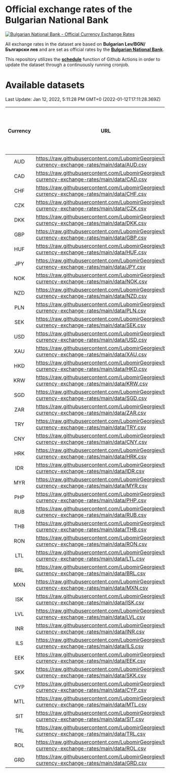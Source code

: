 # Official exchange rates of the Bulgarian National Bank

[![Bulgarian National Bank - Official Currency Exchange Rates](https://github.com/LubomirGeorgiev/bnb-currency-exchange-rates/actions/workflows/update-rates.yml/badge.svg?branch=main)](https://github.com/LubomirGeorgiev/bnb-currency-exchange-rates/actions/workflows/update-rates.yml)

All exchange rates in the dataset are based on **Bulgarian Lev/BGN/Български лев** and are set as official rates by the [**Bulgarian National Bank**](https://www.bnb.bg/Statistics/StExternalSector/StExchangeRates/StERForeignCurrencies/index.htm?toLang=_EN).

This repository utilizes the [**schedule**](https://docs.github.com/en/actions/reference/events-that-trigger-workflows) function of Github Actions in order to update the dataset through a continuously running cronjob.

# Available datasets

<!-- START LINKS (DO NOT EVER FU*ING DELETE THIS COMMENT FOR THE LOVE OF YOUR LIFE!!! IF YOU ARE CURIOS HOW IT WORKS, YOU CAN HAVE A LOOK AT ./src/updateReadme.ts) -->

Last Update: Jan 12, 2022, 5:11:28 PM GMT+0 (2022-01-12T17:11:28.369Z)

| Currency | URL                                                                                             | Number of records | Number of missing days that were filled in |
| :------: | ----------------------------------------------------------------------------------------------- | :---------------: | :----------------------------------------: |
|   AUD    | https://raw.githubusercontent.com/LubomirGeorgiev/bnb-currency-exchange-rates/main/data/AUD.csv |       8009        |                    2471                    |
|   CAD    | https://raw.githubusercontent.com/LubomirGeorgiev/bnb-currency-exchange-rates/main/data/CAD.csv |       8009        |                    2471                    |
|   CHF    | https://raw.githubusercontent.com/LubomirGeorgiev/bnb-currency-exchange-rates/main/data/CHF.csv |       8009        |                    2471                    |
|   CZK    | https://raw.githubusercontent.com/LubomirGeorgiev/bnb-currency-exchange-rates/main/data/CZK.csv |       8009        |                    2471                    |
|   DKK    | https://raw.githubusercontent.com/LubomirGeorgiev/bnb-currency-exchange-rates/main/data/DKK.csv |       8009        |                    2471                    |
|   GBP    | https://raw.githubusercontent.com/LubomirGeorgiev/bnb-currency-exchange-rates/main/data/GBP.csv |       8009        |                    2471                    |
|   HUF    | https://raw.githubusercontent.com/LubomirGeorgiev/bnb-currency-exchange-rates/main/data/HUF.csv |       8009        |                    2471                    |
|   JPY    | https://raw.githubusercontent.com/LubomirGeorgiev/bnb-currency-exchange-rates/main/data/JPY.csv |       8009        |                    2471                    |
|   NOK    | https://raw.githubusercontent.com/LubomirGeorgiev/bnb-currency-exchange-rates/main/data/NOK.csv |       8009        |                    2471                    |
|   NZD    | https://raw.githubusercontent.com/LubomirGeorgiev/bnb-currency-exchange-rates/main/data/NZD.csv |       8009        |                    2471                    |
|   PLN    | https://raw.githubusercontent.com/LubomirGeorgiev/bnb-currency-exchange-rates/main/data/PLN.csv |       8009        |                    2471                    |
|   SEK    | https://raw.githubusercontent.com/LubomirGeorgiev/bnb-currency-exchange-rates/main/data/SEK.csv |       8009        |                    2471                    |
|   USD    | https://raw.githubusercontent.com/LubomirGeorgiev/bnb-currency-exchange-rates/main/data/USD.csv |       8009        |                    2471                    |
|   XAU    | https://raw.githubusercontent.com/LubomirGeorgiev/bnb-currency-exchange-rates/main/data/XAU.csv |       8009        |                    2473                    |
|   HKD    | https://raw.githubusercontent.com/LubomirGeorgiev/bnb-currency-exchange-rates/main/data/HKD.csv |       7709        |                    2382                    |
|   KRW    | https://raw.githubusercontent.com/LubomirGeorgiev/bnb-currency-exchange-rates/main/data/KRW.csv |       7709        |                    2382                    |
|   SGD    | https://raw.githubusercontent.com/LubomirGeorgiev/bnb-currency-exchange-rates/main/data/SGD.csv |       7709        |                    2382                    |
|   ZAR    | https://raw.githubusercontent.com/LubomirGeorgiev/bnb-currency-exchange-rates/main/data/ZAR.csv |       7709        |                    2382                    |
|   TRY    | https://raw.githubusercontent.com/LubomirGeorgiev/bnb-currency-exchange-rates/main/data/TRY.csv |       6197        |                    1918                    |
|   CNY    | https://raw.githubusercontent.com/LubomirGeorgiev/bnb-currency-exchange-rates/main/data/CNY.csv |       6077        |                    1882                    |
|   HRK    | https://raw.githubusercontent.com/LubomirGeorgiev/bnb-currency-exchange-rates/main/data/HRK.csv |       6077        |                    1882                    |
|   IDR    | https://raw.githubusercontent.com/LubomirGeorgiev/bnb-currency-exchange-rates/main/data/IDR.csv |       6077        |                    1882                    |
|   MYR    | https://raw.githubusercontent.com/LubomirGeorgiev/bnb-currency-exchange-rates/main/data/MYR.csv |       6077        |                    1882                    |
|   PHP    | https://raw.githubusercontent.com/LubomirGeorgiev/bnb-currency-exchange-rates/main/data/PHP.csv |       6077        |                    1882                    |
|   RUB    | https://raw.githubusercontent.com/LubomirGeorgiev/bnb-currency-exchange-rates/main/data/RUB.csv |       6077        |                    1882                    |
|   THB    | https://raw.githubusercontent.com/LubomirGeorgiev/bnb-currency-exchange-rates/main/data/THB.csv |       6077        |                    1882                    |
|   RON    | https://raw.githubusercontent.com/LubomirGeorgiev/bnb-currency-exchange-rates/main/data/RON.csv |       6018        |                    1864                    |
|   LTL    | https://raw.githubusercontent.com/LubomirGeorgiev/bnb-currency-exchange-rates/main/data/LTL.csv |       5149        |                    1578                    |
|   BRL    | https://raw.githubusercontent.com/LubomirGeorgiev/bnb-currency-exchange-rates/main/data/BRL.csv |       5107        |                    1585                    |
|   MXN    | https://raw.githubusercontent.com/LubomirGeorgiev/bnb-currency-exchange-rates/main/data/MXN.csv |       5107        |                    1585                    |
|   ISK    | https://raw.githubusercontent.com/LubomirGeorgiev/bnb-currency-exchange-rates/main/data/ISK.csv |       5009        |                    1549                    |
|   LVL    | https://raw.githubusercontent.com/LubomirGeorgiev/bnb-currency-exchange-rates/main/data/LVL.csv |       4786        |                    1466                    |
|   INR    | https://raw.githubusercontent.com/LubomirGeorgiev/bnb-currency-exchange-rates/main/data/INR.csv |       4738        |                    1469                    |
|   ILS    | https://raw.githubusercontent.com/LubomirGeorgiev/bnb-currency-exchange-rates/main/data/ILS.csv |       4012        |                    1248                    |
|   EEK    | https://raw.githubusercontent.com/LubomirGeorgiev/bnb-currency-exchange-rates/main/data/EEK.csv |       3994        |                    1220                    |
|   SKK    | https://raw.githubusercontent.com/LubomirGeorgiev/bnb-currency-exchange-rates/main/data/SKK.csv |       2966        |                    908                     |
|   CYP    | https://raw.githubusercontent.com/LubomirGeorgiev/bnb-currency-exchange-rates/main/data/CYP.csv |       2898        |                    882                     |
|   MTL    | https://raw.githubusercontent.com/LubomirGeorgiev/bnb-currency-exchange-rates/main/data/MTL.csv |       2598        |                    793                     |
|   SIT    | https://raw.githubusercontent.com/LubomirGeorgiev/bnb-currency-exchange-rates/main/data/SIT.csv |       2536        |                    772                     |
|   TRL    | https://raw.githubusercontent.com/LubomirGeorgiev/bnb-currency-exchange-rates/main/data/TRL.csv |       1810        |                    551                     |
|   ROL    | https://raw.githubusercontent.com/LubomirGeorgiev/bnb-currency-exchange-rates/main/data/ROL.csv |       1691        |                    518                     |
|   GRD    | https://raw.githubusercontent.com/LubomirGeorgiev/bnb-currency-exchange-rates/main/data/GRD.csv |        359        |                    107                     |

<!-- END LINKS (DO NOT EVER FU*ING DELETE THIS COMMENT FOR THE LOVE OF YOUR LIFE!!! IF YOU ARE CURIOS HOW IT WORKS, YOU CAN HAVE A LOOK AT ./src/updateReadme.ts) -->
